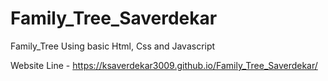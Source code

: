 # Family_Tree_Saverdekar
Family_Tree Using basic Html, Css and Javascript

Website Line - https://ksaverdekar3009.github.io/Family_Tree_Saverdekar/
